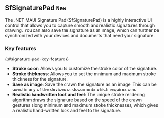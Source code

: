 ## SfSignaturePad `New`

The .NET MAUI Signature Pad (SfSignaturePad) is a highly interactive UI control that allows you to capture smooth and realistic signatures through drawing. You can also save the signature as an image, which can further be synchronized with your devices and documents that need your signature.

### Key features
{:#signature-pad-key-features}

* **Stroke color**: Allows you to customize the stroke color of the signature.
* **Stroke thickness**: Allows you to set the minimum and maximum stroke thickness for the signature.
* **Save as image**: Save the drawn the signature as an image. This can be used in any of the devices or documents which requires one.
* **Realistic handwritten look and feel**: The unique stroke rendering algorithm draws the signature based on the speed of the drawn gestures along minimum and maximum stroke thicknesses, which gives a realistic hand-written look and feel to the signature.